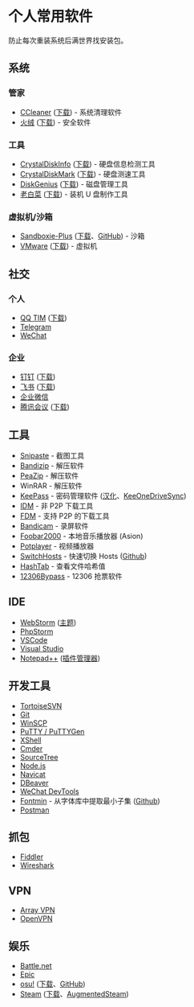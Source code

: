 # 个人常用软件

防止每次重装系统后满世界找安装包。


## 系统

### 管家

- [CCleaner](https://www.ccleaner.com/) ([下载](https://www.ccleaner.com/download)) - 系统清理软件
- [火绒](https://www.huorong.cn/) ([下载](https://www.huorong.cn/person5.html)) - 安全软件

### 工具

- [CrystalDiskInfo](https://crystalmark.info/en/software/crystaldiskinfo/) ([下载](https://crystalmark.info/en/download/#CrystalDiskInfo)) - 硬盘信息检测工具
- [CrystalDiskMark](https://crystalmark.info/en/software/crystaldiskmark/) ([下载](https://crystalmark.info/en/download/#CrystalDiskMark)) - 硬盘测速工具
- [DiskGenius](https://www.diskgenius.cn/) ([下载](https://www.diskgenius.cn/download.php)) - 磁盘管理工具
- [老白菜](http://www.bigbaicai.com/) ([下载](http://www.bigbaicai.com/download/)) - 装机 U 盘制作工具

### 虚拟机/沙箱

- [Sandboxie-Plus](https://sandboxie-plus.com/) ([下载](https://sandboxie-plus.com/downloads/)、[GitHub](https://github.com/sandboxie-plus/Sandboxie)) - 沙箱
- [VMware](https://www.vmware.com/) ([下载](https://www.vmware.com/products/workstation-pro/workstation-pro-evaluation.html)) - 虚拟机


## 社交

### 个人

- [QQ TIM](https://office.qq.com/) ([下载](https://office.qq.com/download.html))
- [Telegram](https://desktop.telegram.org/)
- [WeChat](https://pc.weixin.qq.com/)

### 企业

- [钉钉](https://www.dingtalk.com/) ([下载](https://page.dingtalk.com/wow/z/dingtalk/simple/ddhomedownlaod#/))
- [飞书](https://www.feishu.cn/) ([下载](https://www.feishu.cn/download))
- [企业微信](https://work.weixin.qq.com/)
- [腾讯会议](https://meeting.tencent.com/) ([下载](https://meeting.tencent.com/download/))


## 工具

+ [Snipaste](https://zh.snipaste.com/) - 截图工具
+ [Bandizip](https://www.bandisoft.com/bandizip/) - 解压软件
+ [PeaZip](http://www.peazip.org/peazip-portable.html) - 解压软件
+ WinRAR - 解压软件
+ [KeePass](https://keepass.info/download.html) - 密码管理软件 ([汉化](https://keepass.info/translations.html)、[KeeOneDriveSync](https://github.com/KoenZomers/KeePassOneDriveSync))
+ [IDM](http://tieba.baidu.com/f?kw=idm) - 非 P2P 下载工具
+ [FDM](https://www.freedownloadmanager.org/) - 支持 P2P 的下载工具
+ [Bandicam](https://www.bandicam.com/downloads/) - 录屏软件
+ [Foobar2000](http://blog.sina.com.cn/go2spa) - 本地音乐播放器 (Asion)
+ [Potplayer](http://www.potplayer.org/) - 视频播放器
+ [SwitchHosts](https://github.com/oldj/SwitchHosts/releases) - 快速切换 Hosts ([Github](https://github.com/oldj/SwitchHosts))
+ [HashTab](http://implbits.com/products/hashtab/) - 查看文件哈希值
+ [12306Bypass](http://www.12306bypass.com/) - 12306 抢票软件


## IDE

+ [WebStorm](https://www.jetbrains.com/webstorm/) ([主题](https://github.com/ChrisRM/material-theme-jetbrains))
+ [PhpStorm](https://www.jetbrains.com/phpstorm/)
+ [VSCode](https://code.visualstudio.com/)
+ [Visual Studio](http://msdn.itellyou.cn/?lang=zh-cn)
+ [Notepad++](https://notepad-plus-plus.org/download/) ([插件管理器](https://github.com/bruderstein/nppPluginManager/releases))


## 开发工具

+ [TortoiseSVN](https://tortoisesvn.net/downloads.html)
+ [Git](https://git-scm.com/downloads)
+ [WinSCP](https://winscp.net/eng/download.php)
+ [PuTTY / PuTTYGen](https://www.chiark.greenend.org.uk/~sgtatham/putty/latest.html)
+ [XShell](https://www.portablesoft.org/xshell/)
+ [Cmder](http://cmder.net/)
+ [SourceTree](https://www.sourcetreeapp.com/)
+ [Node.js](https://nodejs.org/en/download/)
+ [Navicat](https://www.navicat.com/download/navicat-premium)
+ [DBeaver](https://dbeaver.jkiss.org/download/)
+ [WeChat DevTools](https://developers.weixin.qq.com/miniprogram/dev/devtools/download.html)
+ [Fontmin](http://ecomfe.github.io/fontmin/#app) - 从字体库中提取最小子集 ([Github](https://github.com/ecomfe/fontmin))
+ [Postman](https://www.getpostman.com/apps)


## 抓包

+ [Fiddler](https://www.telerik.com/download/fiddler)
+ [Wireshark](https://www.wireshark.org/download.html)


## VPN

+ [Array VPN](http://support.arraynetworks.com.cn/troubleshooting/)
+ [OpenVPN](https://openvpn.net/index.php/open-source/downloads.html)


## 娱乐

- [Battle.net](https://kr.shop.battle.net/zh-tw)
- [Epic](https://store.epicgames.com/en-US/)
- [osu!](https://osu.ppy.sh/home) ([下载](https://osu.ppy.sh/home/download)、[GitHub](https://github.com/ppy/osu))
- [Steam](https://store.steampowered.com/) ([下载](https://store.steampowered.com/about/)、[AugmentedSteam](https://augmentedsteam.com/))

